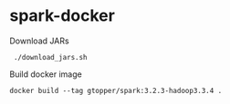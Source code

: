 # spark-docker

Download JARs
```
 ./download_jars.sh
```

Build docker image
```
docker build --tag gtopper/spark:3.2.3-hadoop3.3.4 .
```
